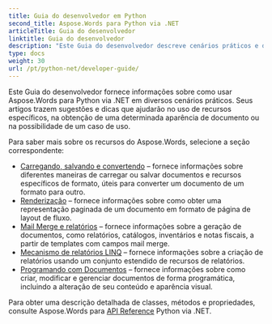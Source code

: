 ```yaml
---
title: Guia do desenvolvedor em Python
second_title: Aspose.Words para Python via .NET
articleTitle: Guia do desenvolvedor
linktitle: Guia do desenvolvedor
description: "Este Guia do desenvolvedor descreve cenários práticos e dicas para ajudá-lo a usar recursos específicos de Aspose.Words para Python via .NET, obter uma determinada aparência de documento ou tornar possível um caso de uso."
type: docs
weight: 30
url: /pt/python-net/developer-guide/
---
```


Este Guia do desenvolvedor fornece informações sobre como usar Aspose.Words para Python via .NET em diversos cenários práticos. Seus artigos trazem sugestões e dicas que ajudarão no uso de recursos específicos, na obtenção de uma determinada aparência de documento ou na possibilidade de um caso de uso.

Para saber mais sobre os recursos do Aspose.Words, selecione a seção correspondente:

- [Carregando, salvando e convertendo](/words/pt/python-net/loading-saving-and-converting/) – fornece informações sobre diferentes maneiras de carregar ou salvar documentos e recursos específicos de formato, úteis para converter um documento de um formato para outro.
- [Renderização](/words/pt/python-net/rendering/) – fornece informações sobre como obter uma representação paginada de um documento em formato de página de layout de fluxo.
- [Mail Merge e relatórios](/words/python-net/mail-merge-and-reporting/) – fornece informações sobre a geração de documentos, como relatórios, catálogos, inventários e notas fiscais, a partir de templates com campos mail merge.
- [Mecanismo de relatórios LINQ](/words/python-net/linq-reporting-engine/) – fornece informações sobre a criação de relatórios usando um conjunto estendido de recursos de relatórios.
- [Programando com Documentos](/words/pt/python-net/programming-with-documents/) – fornece informações sobre como criar, modificar e gerenciar documentos de forma programática, incluindo a alteração de seu conteúdo e aparência visual.

Para obter uma descrição detalhada de classes, métodos e propriedades, consulte Aspose.Words para [API Reference](https://reference.aspose.com/words/python-net/) Python via .NET.
